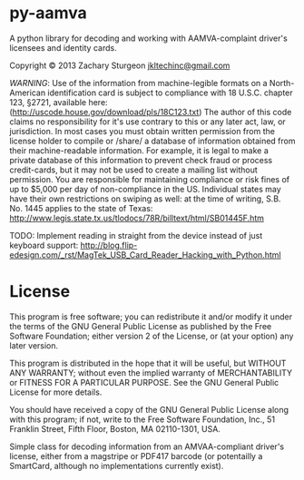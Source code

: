 py-aamva
========

A python library for decoding and working with AAMVA-complaint driver's licensees and identity cards.

Copyright © 2013 Zachary Sturgeon <jkltechinc@gmail.com>

*WARNING*:  Use of the information from machine-legible formats on
a North-American identification card is subject to compliance with
18 U.S.C. chapter 123, §2721, available here:
(http://uscode.house.gov/download/pls/18C123.txt)  The author of this
code claims no responsibility for it's use contrary to this or any
later act, law, or jurisdiction.  In most cases you must obtain
written permission from the license holder to compile or /share/ a 
database of information obtained from their machine-readable 
information.  For example, it is legal to make a private database of 
this information to prevent check fraud or process credit-cards, but
it may not be used to create a mailing list without permission.  You
are responsible for maintaining compliance or risk fines of up to
$5,000 per day of non-compliance in the US.  Individual states may
have their own restrictions on swiping as well: at the time of 
writing,  S.B. No. 1445 applies to the state of Texas:
http://www.legis.state.tx.us/tlodocs/78R/billtext/html/SB01445F.htm

TODO: Implement reading in straight from the device instead of just
keyboard support: http://blog.flip-edesign.com/_rst/MagTek_USB_Card_Reader_Hacking_with_Python.html


License
=======
This program is free software; you can redistribute it and/or modify
it under the terms of the GNU General Public License as published by
the Free Software Foundation; either version 2 of the License, or
(at your option) any later version.

This program is distributed in the hope that it will be useful,
but WITHOUT ANY WARRANTY; without even the implied warranty of
MERCHANTABILITY or FITNESS FOR A PARTICULAR PURPOSE.  See the
GNU General Public License for more details.

You should have received a copy of the GNU General Public License
along with this program; if not, write to the Free Software
Foundation, Inc., 51 Franklin Street, Fifth Floor, Boston,
MA 02110-1301, USA. 

Simple class for decoding information from an AMVAA-compliant driver's
license, either from a magstripe or PDF417 barcode (or potentailly 
a SmartCard, although no implementations currently exist).
